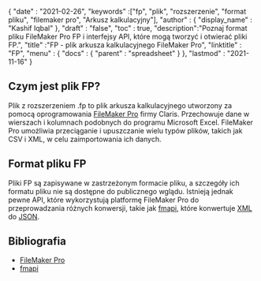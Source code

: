 {
  "date" : "2021-02-26",
  "keywords" :["fp", "plik", "rozszerzenie", "format pliku", "filemaker pro", "Arkusz kalkulacyjny"],
  "author" : {
    "display_name" : "Kashif Iqbal"
},
  "draft" : "false",
  "toc" : true,
  "description":"Poznaj format pliku FileMaker Pro FP i interfejsy API, które mogą tworzyć i otwierać pliki FP.",
  "title" :"FP - plik arkusza kalkulacyjnego FileMaker Pro",
  "linktitle" : "FP",
  "menu" : {
    "docs" : {
      "parent" : "spreadsheet"
}
},
  "lastmod" : "2021-11-16"
}

## Czym jest plik FP?

Plik z rozszerzeniem .fp to plik arkusza kalkulacyjnego utworzony za pomocą oprogramowania [FileMaker Pro](https://www.claris.com/filemaker/) firmy Claris. Przechowuje dane w wierszach i kolumnach podobnych do programu Microsoft Excel. FileMaker Pro umożliwia przeciąganie i upuszczanie wielu typów plików, takich jak CSV i XML, w celu zaimportowania ich danych.

## Format pliku FP

Pliki FP są zapisywane w zastrzeżonym formacie pliku, a szczegóły ich formatu pliku nie są dostępne do publicznego wglądu. Istnieją jednak pewne API, które wykorzystują platformę FileMaker Pro do przeprowadzania różnych konwersji, takie jak [fmapi](https://github.com/stevenwhitespacesystems/fm-xml2json), które konwertuje [XML](/pl/web/xml/ ) do [JSON](/pl/web/json/).

## Bibliografia

* [FileMaker Pro](https://www.claris.com/filemaker/)
* [fmapi](https://github.com/stevenwhitespacesystems/fm-xml2json)


